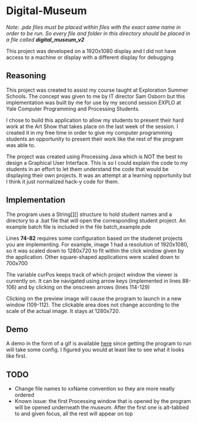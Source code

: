 # Digital-Museum

*Note: .pde files must be placed within files with the exact same name in order to be run. So every file and folder in this directory should be placed in a file called **digital_museum_v2***

This project was developed on a 1920x1080 display and I did not have access to a machine or display with a different display for debugging

## Reasoning

This project was created to assist my course taught at Exploration Summer Schools. The concept was given to me by IT director Sam Osborn but this implementation was built by me for use by my second session EXPLO at Yale Computer Programming and Processing Students.

I chose to build this application to allow my students to present their hard work at the Art Show that takes place on the last week of the session. I created it in my free time in order to give my computer programming students an opportunity to present their work like the rest of the program was able to.

The project was created using Processing Java which is NOT the best to design a Graphical User Interface. This is so I could explain the code to my students in an effort to let them understand the code that would be displaying their own projects. It was an attempt at a learning opportunity but I think it just normalized hack-y code for them.

## Implementation

The program uses a String[][] structure to hold student names and a directory to a .bat file that will open the corresponding student project. An example batch file is included in the file batch_example.pde

Lines **74-82** requires some configuration based on the studenet projects you are implementing. For example, image 1 had a resolution of 1920x1080, so it was scaled down to 1280x720 to fit within the click window given by the application. Other square-shaped applications were scaled down to 700x700

The variable curPos keeps track of which project window the viewer is currently on. It can be navigated using arrow keys (implemented in lines 88-106) and by clicking on the onscreen arrows (lines 114-129)

Clicking on the preview image will cause the program to launch in a new window (109-112). The clickable area does not change according to the scale of the actual image. It stays at 1280x720.

## Demo

A demo in the form of a gif is available [here](https://imgur.com/a/9ajAA3G) since getting the program to run will take some config. I figured you would at least like to see what it looks like first.

## TODO
- Change file names to xxName convention so they are more neatly ordered
- Known issue: the first Processing window that is opened by the program will be opened underneath the museum. After the first one is alt-tabbed to and given focus, all the rest will appear on top
